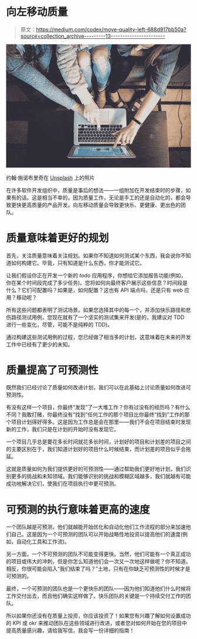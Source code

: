 # 向左移动质量

> 原文：<https://medium.com/codex/move-quality-left-688d917bb50a?source=collection_archive---------13----------------------->

![](img/aa0442f119905c3dc36daed335241907.png)

约翰·施诺布里奇在 [Unsplash](https://unsplash.com?utm_source=medium&utm_medium=referral) 上的照片

在许多软件开发组织中，质量是事后的想法——一组附加在开发结束时的步骤，如果有的话。这是相当不幸的，因为质量工作，无论是手工的还是自动化的，都会导致更快更高质量的产品开发。向左移动质量会导致更快乐、更健康、更出色的团队。

# 质量意味着更好的规划

首先，关注质量意味着关注规划。如果你不知道如何测试某个东西，我会说你不知道如何构建它。毕竟，只有知道是什么东西，你才能测试它。

让我们假设你正在开发一个新的 *todo* 应用程序，你想给它添加报告功能(例如，你在某个时间段完成了多少任务)。您将如何向最终客户展示这些信息？时间段是什么？它们可配置吗？如果是，如何配置？这也有 API 端点吗，还是只有 web 应用？移动呢？

所有这些问题都表明了测试场景。如果您选择其中的每一个，并添加快乐路径和悲伤路径测试用例，您现在就有了一个坚实的测试集来开发(是的，我建议对 TDD 进行一些变化，尽管，可能不是纯粹的 TDD)。

通过构建这些测试用例的过程，您已经做了相当多的计划，这意味着在未来的开发工作中已经有了更少的未知。

# 质量提高了可预测性

既然我们已经讨论了质量如何改进计划，我们可以在此基础上讨论质量如何改进可预测性。

有没有这样一个项目，你最终“发现”了一大堆工作？你有过没有的经历吗？有什么不同？我敢打赌，你最终没有“找到”任何工作的那个项目比你最终“找到”工作的那个项目计划得好得多。这是因为工作总是会在那里——我们不会在项目结束时发现新的工作，我们只是在计划的开始时没有发现它。

一个项目几乎总是要花多长时间就花多长时间，计划好的项目和计划差的项目之间的主要区别在于，我们知道计划好的项目什么时候结束，而计划差的项目似乎会拖延。

这就是质量如何为我们提供更好的可预测性——通过帮助我们更好地计划，我们识别更多的挑战和未知领域。我们能够识别的挑战和模糊区域越多，我们就越有可能成功地解决它们，使我们在项目执行中更可预测。

# 可预测的执行意味着更高的速度

一个团队越是可预测，他们就越能开始优化和自动化他们工作流程的部分来加速他们自己。这是因为一个可预测的团队可以开始战略性地投资以提高他们的速度(例如，自动化工具和工作流)。

另一方面，一个不可预测的团队不可能变得更快。当然，他们可能有一个真正成功的项目或伟大的冲刺，但是你怎么知道他们会一次又一次地这样做呢？你不知道。相反，你很可能会陷入“我们结束了吗？”土地，只有在你缺乏可预测性的时候才是可预测的。

最终，一个可预测的团队也是一个更快乐的团队——因为他们知道他们什么时候将工作交付出去，而且他们确实这样做了。快乐团队的关键是一个持续交付工作的团队。

所以如果你还没有在质量上投资，你应该投资了！如果您有兴趣了解如何设置成功的 KPI 或 okr 来推动团队在这些领域进行改进，或者您对如何开始在您的项目中提高质量感兴趣，请给我写信，我会写一份详细的指南！